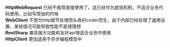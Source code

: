 **HttpWebRequest** 已经不推荐直接使用了，这已经作为底层机制，不适合业务代码使用，比如写爬虫的时候  
**WebClient** 不想为http细节处理而头疼的coder而生，由于内部已经处理了通用设置，某些情况可能导致性能不是很理想  
**RestSharp** 兼具强大功能和友好api很适合业务中使用  
**HttpClient** 更加适用于异步编程模型中